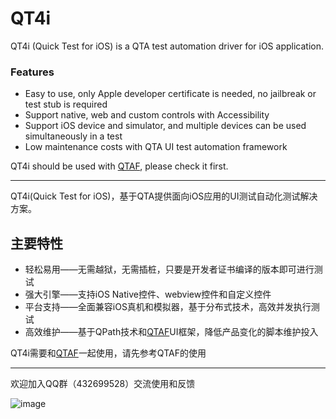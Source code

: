 # QT4i

QT4i (Quick Test for iOS) is a QTA test automation driver for iOS application.

### Features
 * Easy to use, only Apple developer certificate is needed, no jailbreak or test stub is required
 * Support native, web and custom controls with Accessibility
 * Support iOS device and simulator, and multiple devices can be used simultaneously in a test
 * Low maintenance costs with QTA UI test automation framework

QT4i should be used with [QTAF](https://github.com/Tencent/QTAF), please check it first.

------------------------------

QT4i(Quick Test for iOS)，基于QTA提供面向iOS应用的UI测试自动化测试解决方案。

## 主要特性
 * 轻松易用——无需越狱，无需插桩，只要是开发者证书编译的版本即可进行测试
 * 强大引擎——支持iOS Native控件、webview控件和自定义控件
 * 平台支持——全面兼容iOS真机和模拟器，基于分布式技术，高效并发执行测试
 * 高效维护——基于QPath技术和[QTAF](https://github.com/Tencent/QTAF)UI框架，降低产品变化的脚本维护投入
 
QT4i需要和[QTAF](https://github.com/Tencent/QTAF)一起使用，请先参考QTAF的使用

------------------------------

欢迎加入QQ群（432699528）交流使用和反馈

![image](https://github.com/Tencent/QTAF/blob/master/docs/misc/qq_group.png)
